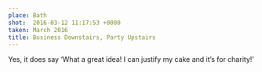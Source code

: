 ```yaml
---
place: Bath
shot:  2016-03-12 11:17:53 +0000
taken: March 2016
title: Business Downstairs, Party Upstairs
---
```


Yes, it does say ‘What a great idea! I can justify my cake and it’s for charity!’
